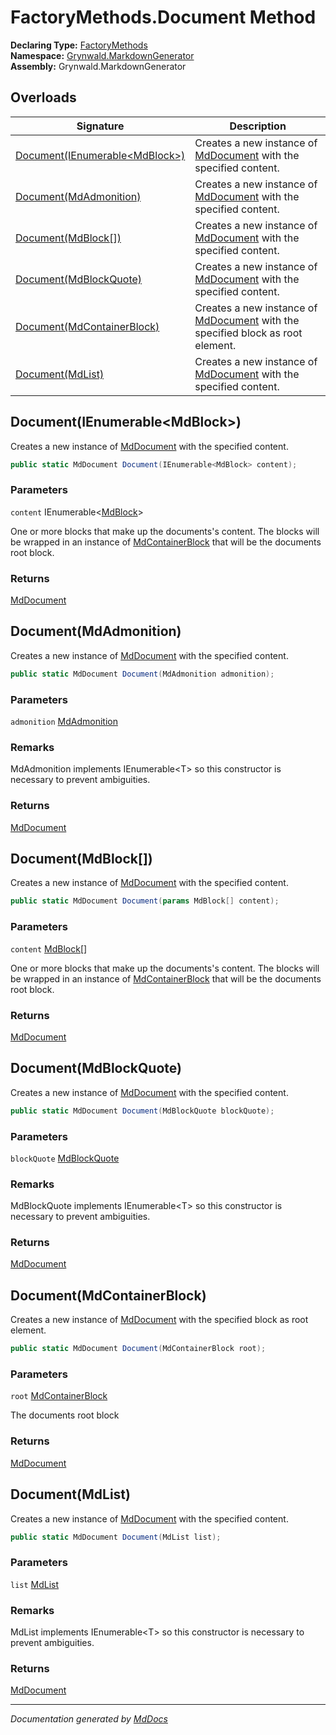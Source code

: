 ﻿<!--  
  <auto-generated>   
    The contents of this file were generated by a tool.  
    Changes to this file may be list if the file is regenerated  
  </auto-generated>   
-->

# FactoryMethods.Document Method

**Declaring Type:** [FactoryMethods](../index.md)  
**Namespace:** [Grynwald.MarkdownGenerator](../../index.md)  
**Assembly:** Grynwald.MarkdownGenerator

## Overloads

| Signature                                                       | Description                                                                                                 |
| --------------------------------------------------------------- | ----------------------------------------------------------------------------------------------------------- |
| [Document(IEnumerable\<MdBlock\>)](#documentienumerablemdblock) | Creates a new instance of [MdDocument](../../MdDocument/index.md) with the specified content.               |
| [Document(MdAdmonition)](#documentmdadmonition)                 | Creates a new instance of [MdDocument](../../MdDocument/index.md) with the specified content.               |
| [Document(MdBlock\[\])](#documentmdblock)                       | Creates a new instance of [MdDocument](../../MdDocument/index.md) with the specified content.               |
| [Document(MdBlockQuote)](#documentmdblockquote)                 | Creates a new instance of [MdDocument](../../MdDocument/index.md) with the specified content.               |
| [Document(MdContainerBlock)](#documentmdcontainerblock)         | Creates a new instance of [MdDocument](../../MdDocument/index.md) with the specified block as root element. |
| [Document(MdList)](#documentmdlist)                             | Creates a new instance of [MdDocument](../../MdDocument/index.md) with the specified content.               |

## Document(IEnumerable\<MdBlock\>)

Creates a new instance of [MdDocument](../../MdDocument/index.md) with the specified content.

```csharp
public static MdDocument Document(IEnumerable<MdBlock> content);
```

### Parameters

`content`  IEnumerable\<[MdBlock](../../MdBlock/index.md)\>

One or more blocks that make up the documents's content. The blocks will be wrapped in an instance of [MdContainerBlock](../../MdContainerBlock/index.md) that will be the documents root block.

### Returns

[MdDocument](../../MdDocument/index.md)

## Document(MdAdmonition)

Creates a new instance of [MdDocument](../../MdDocument/index.md) with the specified content.

```csharp
public static MdDocument Document(MdAdmonition admonition);
```

### Parameters

`admonition`  [MdAdmonition](../../Extensions/MdAdmonition/index.md)

### Remarks

MdAdmonition implements IEnumerable\<T\> so this constructor is necessary to prevent ambiguities.

### Returns

[MdDocument](../../MdDocument/index.md)

## Document(MdBlock\[\])

Creates a new instance of [MdDocument](../../MdDocument/index.md) with the specified content.

```csharp
public static MdDocument Document(params MdBlock[] content);
```

### Parameters

`content`  [MdBlock](../../MdBlock/index.md)\[\]

One or more blocks that make up the documents's content. The blocks will be wrapped in an instance of [MdContainerBlock](../../MdContainerBlock/index.md) that will be the documents root block.

### Returns

[MdDocument](../../MdDocument/index.md)

## Document(MdBlockQuote)

Creates a new instance of [MdDocument](../../MdDocument/index.md) with the specified content.

```csharp
public static MdDocument Document(MdBlockQuote blockQuote);
```

### Parameters

`blockQuote`  [MdBlockQuote](../../MdBlockQuote/index.md)

### Remarks

MdBlockQuote implements IEnumerable\<T\> so this constructor is necessary to prevent ambiguities.

### Returns

[MdDocument](../../MdDocument/index.md)

## Document(MdContainerBlock)

Creates a new instance of [MdDocument](../../MdDocument/index.md) with the specified block as root element.

```csharp
public static MdDocument Document(MdContainerBlock root);
```

### Parameters

`root`  [MdContainerBlock](../../MdContainerBlock/index.md)

The documents root block

### Returns

[MdDocument](../../MdDocument/index.md)

## Document(MdList)

Creates a new instance of [MdDocument](../../MdDocument/index.md) with the specified content.

```csharp
public static MdDocument Document(MdList list);
```

### Parameters

`list`  [MdList](../../MdList/index.md)

### Remarks

MdList implements IEnumerable\<T\> so this constructor is necessary to prevent ambiguities.

### Returns

[MdDocument](../../MdDocument/index.md)

___

*Documentation generated by [MdDocs](https://github.com/ap0llo/mddocs)*
